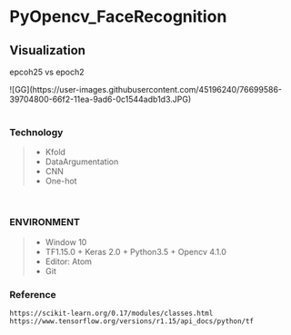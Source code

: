 # PyOpencv_FaceRecognition

## Visualization 
epcoh25 vs epoch2

<div>
![GG](https://user-images.githubusercontent.com/45196240/76699586-39704800-66f2-11ea-9ad6-0c1544adb1d3.JPG)
</div>

<br>

### Technology
> * Kfold<br>
> * DataArgumentation<br>
> * CNN<br>
> * One-hot<br>

<br>

### ENVIRONMENT
> * Window 10<br>
> * TF1.15.0 + Keras 2.0 + Python3.5 + Opencv 4.1.0<br>
> * Editor: Atom<br>
> * Git<br>

### Reference

```
https://scikit-learn.org/0.17/modules/classes.html
https://www.tensorflow.org/versions/r1.15/api_docs/python/tf
```

